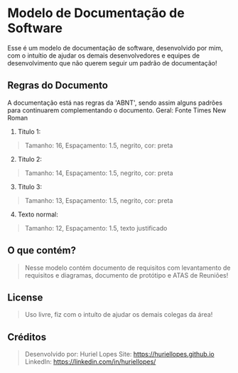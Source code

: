 # Modelo de Documentação de Software

Esse é um modelo de documentação de software, desenvolvido por mim, com o intuítio de ajudar os demais desenvolvedores e equipes de desenvolvimento que não querem seguir um padrão de documentação!

## Regras do Documento

A documentação está nas regras da 'ABNT', sendo assim alguns padrões para continuarem complementando o documento. Geral: Fonte Times New Roman

1. Titulo 1:

> Tamanho: 16, Espaçamento: 1.5, negrito, cor: preta

2. Titulo 2:

> Tamanho: 14, Espaçamento: 1.5, negrito, cor: preta

3. Titulo 3:

> Tamanho: 13, Espaçamento: 1.5, negrito, cor: preta

4. Texto normal:

> Tamanho: 12, Espaçamento: 1.5, texto justificado

## O que contém?

> Nesse modelo contém documento de requisitos com levantamento de requisitos e diagramas, documento de protótipo e ATAS de Reuniões!

## License

> Uso livre, fiz com o intuíto de ajudar os demais colegas da área!

## Créditos

> Desenvolvido por: Huriel Lopes
> Site: https://huriellopes.github.io
> LinkedIn: https://linkedin.com/in/huriellopes/

